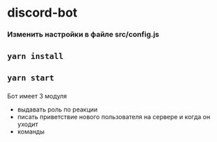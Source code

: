 # discord-bot

### Изменить настройки в файле src/config.js
## ```yarn install```
## ```yarn start```

###
Бот имеет 3 модуля
- выдавать роль по реакции
- писать приветствие нового пользователя на сервере и когда он уходит
- команды